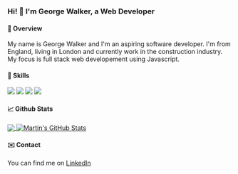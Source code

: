 ### Hi! 👋  I'm George Walker, a Web Developer

#### 👨 Overview

My name is George Walker and I'm an aspiring software developer. I'm from England, living in London and currently work in the construction industry. My focus is full stack web developement using Javascript. 

#### 🔧 Skills

![](https://img.shields.io/badge/Editor-Visual_Studio_Code-informational?style=flat&logo=#007ACC&logoColor=white&color=2bbc8a)
![](https://img.shields.io/badge/Code-Javascript-informational?style=flat&logo=#007ACC&logoColor=white&color=2bbc8a)
![](https://img.shields.io/badge/Code-React-informational?style=flat&logo=#007ACC&logoColor=white&color=2bbc8a)
![](https://img.shields.io/badge/Code-NodeJS-informational?style=flat&logo=#007ACC&logoColor=white&color=2bbc8a)

#### 📈 Github Stats

<a href="https://github.com/Ge0w/Ge0w">
  <img align="center" src="https://github-readme-stats.vercel.app/api/top-langs/?username=Ge0w&hide=java,html,tex&title_color=ffffff&text_color=c9cacc&icon_color=2bbc8a&bg_color=1d1f21&langs_count=3" />
</a>
<a href="https://github.com/Ge0w/Ge0wz">
  <img align="center" src="https://github-readme-stats.vercel.app/api?username=Ge0w&show_icons=true&line_height=27&count_private=true&title_color=ffffff&text_color=c9cacc&icon_color=2bbc8a&bg_color=1d1f21" alt="Martin's GitHub Stats" />
</a>

#### ✉️ Contact

You can find me on [LinkedIn](https://www.linkedin.com/in/george-walker-66b4479a/)
